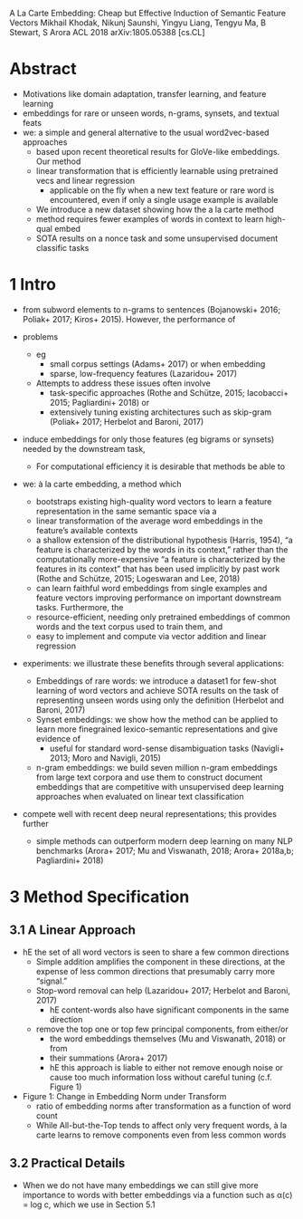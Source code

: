 A La Carte Embedding: Cheap but Effective Induction of Semantic Feature Vectors
Mikhail Khodak, Nikunj Saunshi, Yingyu Liang, Tengyu Ma, B Stewart, S Arora
ACL 2018 arXiv:1805.05388 [cs.CL]

# Abstract

* Motivations like domain adaptation, transfer learning, and feature learning
* embeddings for rare or unseen words, n-grams, synsets, and textual feats
* we: a simple and general alternative to the usual word2vec-based approaches
  * based upon recent theoretical results for GloVe-like embeddings. Our method
  * linear transformation that is efficiently learnable using pretrained vecs
    and linear regression
    * applicable on the fly when a new text feature or rare word is encountered,
      even if only a single usage example is available
  * We introduce a new dataset showing how the a la carte method
  * method requires fewer examples of words in context to learn high-qual embed
  * SOTA results on a nonce task and some unsupervised document classific tasks

# 1 Intro

* from subword elements to n-grams to sentences
  (Bojanowski+ 2016; Poliak+ 2017; Kiros+ 2015). However, the performance of
* problems
  * eg
    * small corpus settings (Adams+ 2017) or when embedding
    * sparse, low-frequency features (Lazaridou+ 2017)
  * Attempts to address these issues often involve
    * task-specific approaches
      (Rothe and Schütze, 2015; Iacobacci+ 2015; Pagliardini+ 2018) or
    * extensively tuning existing architectures such as skip-gram
      (Poliak+ 2017; Herbelot and Baroni, 2017)

* induce embeddings for only those features (eg bigrams or synsets) needed by
  the downstream task,
  * For computational efficiency it is desirable that methods be able to
* we: à la carte embedding, a method which
  * bootstraps existing high-quality word vectors to learn a feature
    representation in the same semantic space via a
  * linear transformation of the average word embeddings in the feature’s
    available contexts
  * a shallow extension of the distributional hypothesis (Harris, 1954), “a
    feature is characterized by the words in its context,” rather than the
    computationally more-expensive “a feature is characterized by the features
    in its context” that has been used implicitly by past work
    (Rothe and Schütze, 2015; Logeswaran and Lee, 2018)
  * can learn faithful word embeddings from single examples and feature vectors
    improving performance on important downstream tasks. Furthermore, the
  * resource-efficient, needing only pretrained embeddings of common words and
    the text corpus used to train them, and
  * easy to implement and compute via vector addition and linear regression
* experiments: we illustrate these benefits through several applications:
  * Embeddings of rare words: we introduce a dataset1 for few-shot learning of
    word vectors and achieve SOTA results on the task of representing unseen
    words using only the definition (Herbelot and Baroni, 2017)
  * Synset embeddings: we show how the method can be applied to
    learn more finegrained lexico-semantic representations and give evidence of
    * useful for standard word-sense disambiguation tasks
      (Navigli+ 2013; Moro and Navigli, 2015)
  * n-gram embeddings: we build seven million n-gram embeddings from large
    text corpora and use them
    to construct document embeddings that are competitive with unsupervised
    deep learning approaches when evaluated on linear text classification
* compete well with recent deep neural representations; this provides further
  * simple methods can outperform modern deep learning on many NLP benchmarks
    (Arora+ 2017; Mu and Viswanath, 2018; Arora+ 2018a,b; Pagliardini+ 2018)

# 3 Method Specification

## 3.1 A Linear Approach

* hE the set of all word vectors is seen to share a few common directions
  * Simple addition amplifies the component in these directions, at the expense
    of less common directions that presumably carry more “signal.”
  * Stop-word removal can help (Lazaridou+ 2017; Herbelot and Baroni, 2017)
    * hE content-words also have significant components in the same direction
  * remove the top one or top few principal components, from  either/or
    * the word embeddings themselves (Mu and Viswanath, 2018) or from
    * their summations (Arora+ 2017)
    * hE this approach is liable to either not remove enough noise or cause too
      much information loss without careful tuning (c.f. Figure 1)
* Figure 1: Change in Embedding Norm under Transform
  * ratio of embedding norms after transformation as a function of word count
  * While All-but-the-Top tends to affect only very frequent words,
    à la carte learns to remove components even from less common words

## 3.2 Practical Details

* When we do not have many embeddings we can still
  give more importance to words with better embeddings
  via a function such as α(c) = log c, which we use in Section 5.1
